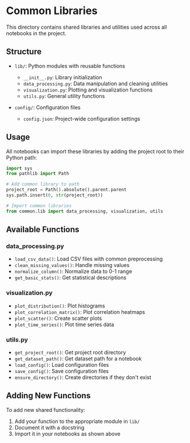 # Common Libraries

This directory contains shared libraries and utilities used across all notebooks in the project.

## Structure

- `lib/`: Python modules with reusable functions
  - `__init__.py`: Library initialization
  - `data_processing.py`: Data manipulation and cleaning utilities
  - `visualization.py`: Plotting and visualization functions
  - `utils.py`: General utility functions

- `config/`: Configuration files
  - `config.json`: Project-wide configuration settings

## Usage

All notebooks can import these libraries by adding the project root to their Python path:

```python
import sys
from pathlib import Path

# Add common library to path
project_root = Path().absolute().parent.parent
sys.path.insert(0, str(project_root))

# Import common libraries
from common.lib import data_processing, visualization, utils
```

## Available Functions

### data_processing.py
- `load_csv_data()`: Load CSV files with common preprocessing
- `clean_missing_values()`: Handle missing values
- `normalize_column()`: Normalize data to 0-1 range
- `get_basic_stats()`: Get statistical descriptions

### visualization.py
- `plot_distribution()`: Plot histograms
- `plot_correlation_matrix()`: Plot correlation heatmaps
- `plot_scatter()`: Create scatter plots
- `plot_time_series()`: Plot time series data

### utils.py
- `get_project_root()`: Get project root directory
- `get_dataset_path()`: Get dataset path for a notebook
- `load_config()`: Load configuration files
- `save_config()`: Save configuration files
- `ensure_directory()`: Create directories if they don't exist

## Adding New Functions

To add new shared functionality:

1. Add your function to the appropriate module in `lib/`
2. Document it with a docstring
3. Import it in your notebooks as shown above
